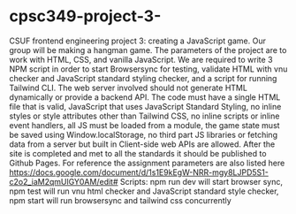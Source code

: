# cpsc349-project-3-
CSUF frontend engineering project 3: creating a JavaScript game. Our group will be making a hangman game.
The parameters of the project are to work with HTML, CSS, and vanilla JavaScript. We are required to write 3 NPM script in order to start Browsersync for testing, validate HTML with vnu checker and JavaScript standard styling checker, and a script for running Tailwind CLI. The web server involved should not generate HTML dynamically or provide a backend API. The code must have a single HTML file that is valid, JavaScript that uses JavaScript Standard Styling, no inline styles or style attributes other than Tailwind CSS, no inline scripts or inline event handlers, all JS must be loaded from a module, the game state must be saved using Window.localStorage, no third part JS libraries or fetching data from a server but built in Client-side web APIs are allowed.
After the site is completed and met to all the standards it should be published to Github Pages.
For reference the assignment parameters are also listed here https://docs.google.com/document/d/1s1E9kEgW-NRR-mgy8LJPD5S1-c2o2_iaM2qmUlGY0AM/edit#
Scripts: npm run dev will start browser sync, npm test will run vnu html checker and JavaScript standard style checker, npm start will run browsersync and tailwind css concurrently
